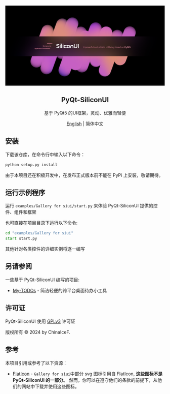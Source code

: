 
<p align="center">  
  
  <a href="#">
    <img src="https://github.com/ChinaIceF/PyQt-SiliconUI/blob/main/assets/readme/silicon_main.png?raw=true" alt="Logo"  >
  </a>
  
  <h2 align="center">PyQt-SiliconUI</h2>
  <p align="center">基于 PyQt5 的UI框架，灵动、优雅而轻便</p>

<p align="center">
    <a href="../README.md">English</a> | 简体中文
</p>

## 安装
下载该仓库，在命令行中输入以下命令：
```cmd
python setup.py install
```
由于本项目还在积极开发中，在发布正式版本前不能在 PyPi 上安装，敬请期待。


## 运行示例程序
运行 `examples/Gallery for siui/start.py` 来体验 PyQt-SiliconUI 提供的控件、组件和框架

也可直接在项目目录下运行以下命令:
```cmd
cd "examples/Gallery for siui"
start start.py
```
其他针对各类控件的详细实例将逐一编写


## 另请参阅
一些基于 PyQt-SiliconUI 编写的项目:
* [My-TODOs](https://github.com/ChinaIceF/My-TODOs) - 简洁轻便的跨平台桌面待办小工具


## 许可证
PyQt-SiliconUI 使用 [GPLv3](../LICENSE) 许可证

版权所有 © 2024 by ChinaIceF.


## 参考
本项目引用或参考了以下资源：
* [FlatIcon](https://flaticon.com/) - `Gallery for siui`中部分 svg 图标引用自 FlatIcon, **这些图标不是 PyQt-SiliconUI 的一部分**。 然而，你可以在遵守他们的条款的前提下，从他们的网站中下载并使用这些图标。

